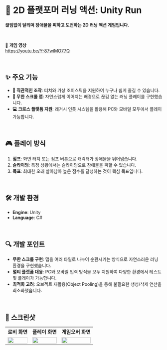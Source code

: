 # 🚀 2D 플랫포머 러닝 액션: Unity Run

**끊임없이 달리며 장애물을 피하고 도전하는 2D 러닝 액션 게임입니다.**

<br>

🎥 **게임 영상**  
https://youtu.be/Y-87wiMO77Q

<br>

## ✨ 주요 기능

- **📱 직관적인 조작**: 터치와 가상 조이스틱을 지원하여 누구나 쉽게 즐길 수 있습니다.  
- **🌌 무한 스크롤 맵**: 자연스럽게 이어지는 배경으로 끊김 없는 러닝 플레이를 구현했습니다.  
- **💻 크로스 플랫폼 지원**: 레거시 인풋 시스템을 활용해 PC와 모바일 모두에서 플레이 가능합니다.  

<br>

## 🎮 플레이 방식

1. **점프**: 화면 터치 또는 점프 버튼으로 캐릭터가 장애물을 뛰어넘습니다.  
2. **슬라이딩**: 특정 상황에서는 슬라이딩으로 장애물을 피할 수 있습니다.  
3. **목표**: 최대한 오래 살아남아 높은 점수를 달성하는 것이 핵심 목표입니다.  

<br>

## 🛠️ 개발 환경

- **Engine**: Unity  
- **Language**: C#  

<br>

## 🔍 개발 포인트

- **무한 스크롤 구현**: 맵을 여러 타일로 나누어 순환시키는 방식으로 자연스러운 러닝 환경을 구현했습니다.  
- **멀티 플랫폼 대응**: PC와 모바일 입력 방식을 모두 지원하여 다양한 환경에서 테스트 및 플레이가 가능합니다.  
- **최적화 고려**: 오브젝트 재활용(Object Pooling)을 통해 불필요한 생성/삭제 연산을 최소화했습니다.  

<br>

## 📸 스크린샷

<table>
  <tr>
    <td align="center"><b>로비 화면</b></td>
    <td align="center"><b>플레이 화면</b></td>
    <td align="center"><b>게임오버 화면</b></td>
  </tr>
  <tr>
    <td><img src="https://github.com/user-attachments/assets/e081b649-efe2-40ac-ad25-99b8cef6503d" width="100%"/></td>
    <td><img src="https://github.com/user-attachments/assets/73c8ef0a-c36a-4548-9ed2-e2756ca6f540" width="100%"/></td>
    <td><img src="https://github.com/user-attachments/assets/b80316eb-fe28-4784-861f-ebbb7beb62a0" width="100%"/></td>
  </tr>
</table>
